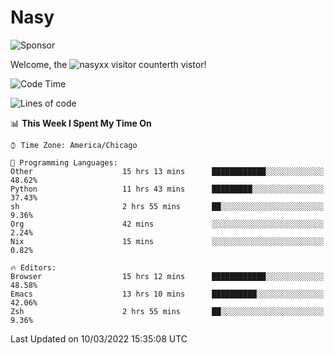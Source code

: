 # Nasy

<!--
<p align="center">
<img height="200" src="https://github-readme-stats.vercel.app/api?username=nasyxx&count_private=true&show_icons=true&theme=dracula&include_all_commits=true"/>
<img height="200" src="https://github-readme-stats.vercel.app/api/top-langs/?username=nasyxx&theme=dracula&hide=html,jupyter+notebook&count_private=true&show_icons=true"/>
</p>

  
----------------
-->

![Sponsor](https://img.shields.io/static/v1.svg?label=Sponsor&message=%E2%9D%A4&logo=GitHub&style=flat&color=pink)
 
Welcome, the ![nasyxx visitor counter](https://count.getloli.com/get/@nasyxx?theme=rule34)th vistor!
 
<!--START_SECTION:waka-->
![Code Time](http://img.shields.io/badge/Code%20Time-1%2C996%20hrs%2045%20mins-blue)

![Lines of code](https://img.shields.io/badge/From%20Hello%20World%20I%27ve%20Written-5%20Million%20lines%20of%20code-blue)

📊 **This Week I Spent My Time On** 

```text
⌚︎ Time Zone: America/Chicago

💬 Programming Languages: 
Other                    15 hrs 13 mins      ████████████░░░░░░░░░░░░░   48.62% 
Python                   11 hrs 43 mins      █████████░░░░░░░░░░░░░░░░   37.43% 
sh                       2 hrs 55 mins       ██░░░░░░░░░░░░░░░░░░░░░░░   9.36% 
Org                      42 mins             ░░░░░░░░░░░░░░░░░░░░░░░░░   2.24% 
Nix                      15 mins             ░░░░░░░░░░░░░░░░░░░░░░░░░   0.82%

🔥 Editors: 
Browser                  15 hrs 12 mins      ████████████░░░░░░░░░░░░░   48.58% 
Emacs                    13 hrs 10 mins      ██████████░░░░░░░░░░░░░░░   42.06% 
Zsh                      2 hrs 55 mins       ██░░░░░░░░░░░░░░░░░░░░░░░   9.36%

```


 Last Updated on 10/03/2022 15:35:08 UTC
<!--END_SECTION:waka-->

<!-- ![visitors](https://visitor-badge.laobi.icu/badge?page_id=nasyxx.nasyxx) -->
